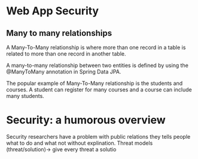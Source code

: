 # Web App Security

## Many to many relationships
A Many-To-Many relationship is where more than one record in a table is related to more than one record in another table.

A many-to-many relationship between two entities is defined by using the @ManyToMany annotation in Spring Data JPA.

The popular example of Many-To-Many relationship is the students and courses. A student can register for many courses and a course can include many students.


# Security: a humorous overview

Security researchers have a problem with public relations they tells people what to do and what not without explination.
Threat models (threat/solution)-> give every threat a solutio